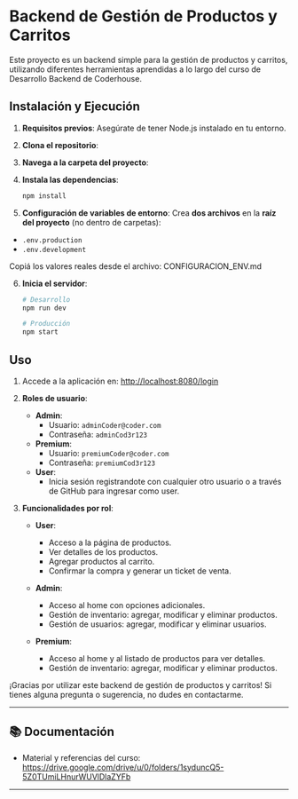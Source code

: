 # Backend de Gestión de Productos y Carritos

Este proyecto es un backend simple para la gestión de productos y carritos, utilizando diferentes herramientas aprendidas a lo largo del curso de Desarrollo Backend de Coderhouse.

## Instalación y Ejecución

1. **Requisitos previos**: Asegúrate de tener Node.js instalado en tu entorno.
   
2. **Clona el repositorio**: 

3. **Navega a la carpeta del proyecto**: 

4. **Instala las dependencias**:
    ```bash
    npm install
    ```
    
5. **Configuración de variables de entorno**:
Crea **dos archivos** en la **raíz del proyecto** (no dentro de carpetas):
- `.env.production`
- `.env.development`

Copiá los valores reales desde el archivo: CONFIGURACION_ENV.md

6. **Inicia el servidor**:
   ```bash
   # Desarrollo
   npm run dev
   
   # Producción
   npm start
   ```
## Uso

1. Accede a la aplicación en: [http://localhost:8080/login](http://localhost:8080/login)

2. **Roles de usuario**:
    - **Admin**:
        - Usuario: `adminCoder@coder.com`
        - Contraseña: `adminCod3r123`
    - **Premium**:
        - Usuario: `premiumCoder@coder.com`
        - Contraseña: `premiumCod3r123`
    - **User**:
        - Inicia sesión registrandote con cualquier otro usuario o a través de GitHub para ingresar como user.

3. **Funcionalidades por rol**:
    - **User**: 
        - Acceso a la página de productos.
        - Ver detalles de los productos.
        - Agregar productos al carrito.
        - Confirmar la compra y generar un ticket de venta.
    - **Admin**:
        - Acceso al home con opciones adicionales.
        - Gestión de inventario: agregar, modificar y eliminar productos.
        - Gestión de usuarios: agregar, modificar y eliminar usuarios.

    - **Premium**:
        - Acceso al home y al listado de productos para ver detalles.
        - Gestión de inventario: agregar, modificar y eliminar productos.


¡Gracias por utilizar este backend de gestión de productos y carritos! Si tienes alguna pregunta o sugerencia, no dudes en contactarme.

---

## 📚 Documentación
- Material y referencias del curso: https://drive.google.com/drive/u/0/folders/1syduncQ5-5Z0TUmiLHnurWUVlDlaZYFb

---
